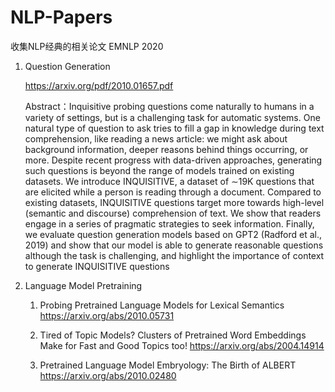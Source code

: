 # NLP-Papers
收集NLP经典的相关论文
EMNLP 2020
1. Question Generation

   https://arxiv.org/pdf/2010.01657.pdf
   
   Abstract：Inquisitive probing questions come naturally to humans in a variety of settings, but is a challenging task for automatic systems. One natural type of      question to ask tries to fill a gap in knowledge during text comprehension, like reading a news article: we might ask about background information, deeper          reasons behind things occurring, or more. Despite recent progress with data-driven approaches, generating such questions is beyond the range of models trained on    existing datasets. We introduce INQUISITIVE, a dataset of ∼19K questions that are elicited while a person is reading through a document. Compared to existing        datasets, INQUISITIVE questions target more towards high-level (semantic and discourse) comprehension of text. We show that readers engage in a series of            pragmatic strategies to seek information. Finally, we evaluate question generation models based on GPT2 (Radford et al., 2019) and show that our model is able to    generate reasonable questions although the task is challenging, and highlight the importance of context to generate INQUISITIVE questions

2. Language Model Pretraining
   1) Probing Pretrained Language Models for Lexical Semantics
   https://arxiv.org/abs/2010.05731
   
   2) Tired of Topic Models? Clusters of Pretrained Word Embeddings Make for Fast and Good Topics too!
   https://arxiv.org/abs/2004.14914
   
   3) Pretrained Language Model Embryology: The Birth of ALBERT
   https://arxiv.org/abs/2010.02480
